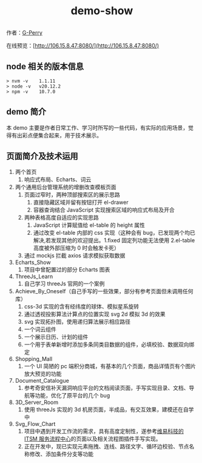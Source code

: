 <h1 align="center" style="margin: 30px 0 30px; font-weight: bold;">demo-show</h1>

作者：[G-Perry](https://github.com/G-Perry)

在线预览：[http://106.15.8.47:8080/](http://106.15.8.47:8080/)

## node 相关的版本信息

```
> nvm -v    1.1.11
> node -v   v20.12.2
> npm -v    10.7.0
```

## demo 简介

本 demo 主要是作者日常工作、学习时所写的一些代码，有实际的应用场景，觉得有出彩点便集合起来，用于技术展示。

## 页面简介及技术运用

1. 两个首页
   1. 响应式布局、Echarts、词云
2. 两个通用后台管理系统的增删改查模板页面
   1. 页面过窄时，两种顶部搜索区的展示思路
      1. 直接隐藏区域并留有按钮打开 el-drawer
      2. 容器查询结合 JavaScript 实现搜索区域的响应式布局及开合
   2. 两种表格高度自适应的实现思路
      1. JavaScript 计算赋值给 el-table 的 height 属性
      2. 通过改变 el-table 内部的 css 实现（这种会有 bug，已发现两个均已解决,若发现其他的欢迎提出。1.fixed 固定列功能无法使用 2.el-table 高度被外部压缩为 0 时会触发卡死）
   3. 通过 mockjs 拦截 axios 请求模拟获取数据
3. Echarts_Show
   1. 项目中曾配置过的部分 Echarts 图表
4. ThreeJs_Learn
   1. 自己学习 threeJs 官网的一个案例
5. Achieve_By_Oneself（自己手写的一些效果，部分有参考页面但未调用任何库）
   1. css-3d 实现的含有经纬度的球体、模拟星系旋转
   2. 通过透视投影算法计算点的位置实现 svg 2d 模拟 3d 的效果
   3. svg 实现拓扑图，使用递归算法展示相应路径
   4. 一个词云组件
   5. 一个展示日历、计划的组件
   6. 一个用于表单新增时添加多条同类目数据的组件，必填校验、数据双向绑定
6. Shopping_Mall
   1. 一个 UI 简陋的 pc 端积分商城，有基本的几个页面，商品详情页有个图片放大预览的功能
7. Document_Catalogue
   1. 参考奇安信补天漏洞响应平台的文档阅读页面，手写实现目录、文档、导航等功能，优化了原平台的几个 bug
8. 3D_Server_Room
   1. 使用 threeJs 实现的 3d 机房页面，半成品，有交互效果，建模还在自学中
9. Svg_Flow_Chart
   1. 项目中遇到开发工作流的需求，具有高度定制性，遂参考[维易科技的 ITSM 服务流程中心](https://demo.veops.cn/)的页面以及相关流程图插件手写实现。
   2. 正在开发中，现已实现元素拖拽、连线、路径文字、循环边校验、节点名称修改、添加条件分支等功能
